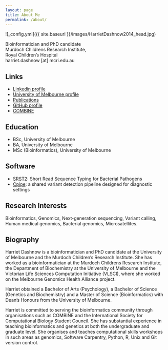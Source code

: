 ```yaml
---
layout: page
title: About Me
permalink: /about/
---
```


![_config.yml]({{ site.baseurl }}/images/HarrietDashnow2014_head.jpg)

Bioinformatician and PhD candidate<br>
Murdoch Childrens Research Institute,<br>
Royal Children’s Hospital<br>
harriet.dashnow [at] mcri.edu.au

## Links
* [Linkedin profile](http://au.linkedin.com/in/hdashnow)
* [University of Melbourne profile](http://www.vlsci.unimelb.edu.au/researcher/hdashnow)
* [Publications](http://scholar.google.com.au/citations?user=4Y3m53gAAAAJ&hl=en)
* [GitHub profile](http://github.com/hdashnow)
* [COMBINE](http://combine.org.au)

## Education
* BSc, University of Melbourne
* BA, University of Melbourne
* MSc (Bioinformatics), University of Melbourne

## Software
* [SRST2](http://katholt.github.io/srst2/): Short Read Sequence Typing for Bacterial Pathogens
* [Cpipe](http://cpipeline.org): a shared variant detection pipeline designed for diagnostic settings

## Research Interests
Bioinformatics, Genomics, Next-generation sequencing, Variant calling, Human medical genomics, Bacterial genomics, Microsatellites.

## Biography

Harriet Dashnow is a bioinformatician and PhD candidate at the University of Melbourne and the Murdoch Children’s Research Institute. She has worked as a bioinformatician at the Murdoch Childrens Research Institute, the Department of Biochemistry at the University of Melbourne and the Victorian Life Sciences Computation Initiative (VLSCI), where she worked on the Melbourne Genomics Health Alliance project.

Harriet obtained a Bachelor of Arts (Psychology), a Bachelor of Science (Genetics and Biochemistry) and a Master of Science (Bioinformatics) with Dean’s Honours from the University of Melbourne.

Harriet is committed to serving the bioinformatics community through organisations such as COMBINE and the International Society for Computational Biology Student Council. She has substantial experience in teaching bioinformatics and genetics at both the undergraduate and graduate level. She organises and teaches computational skills workshops in such areas as genomics, Software Carpentry, Python, R, Unix and Git version control.
